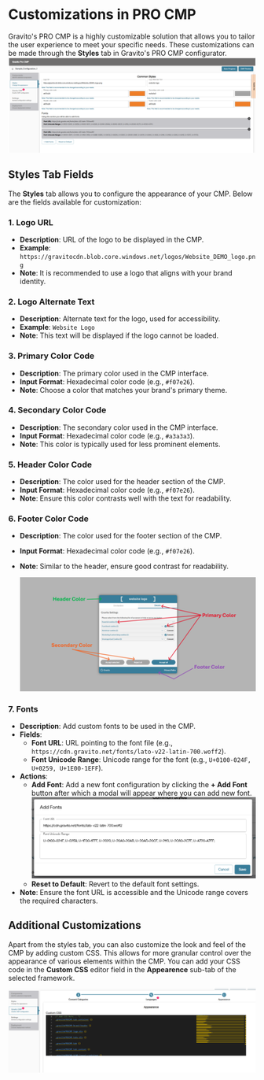 # Customizations in PRO CMP

Gravito's PRO CMP is a highly customizable solution that allows you to tailor the user experience to meet your specific needs. These customizations can be made through the **Styles** tab in Gravito's PRO CMP configurator.
<br>
    ![](./img/style_tab.png)

## Styles Tab Fields

The **Styles** tab allows you to configure the appearance of your CMP. Below are the fields available for customization:

### 1. Logo URL
- **Description**: URL of the logo to be displayed in the CMP.
- **Example**: `https://gravitocdn.blob.core.windows.net/logos/Website_DEMO_logo.png`
- **Note**: It is recommended to use a logo that aligns with your brand identity.

### 2. Logo Alternate Text
- **Description**: Alternate text for the logo, used for accessibility.
- **Example**: `Website Logo`
- **Note**: This text will be displayed if the logo cannot be loaded.

### 3. Primary Color Code
- **Description**: The primary color used in the CMP interface.
- **Input Format**: Hexadecimal color code (e.g., `#f07e26`).
- **Note**: Choose a color that matches your brand's primary theme.

### 4. Secondary Color Code
- **Description**: The secondary color used in the CMP interface.
- **Input Format**: Hexadecimal color code (e.g., `#a3a3a3`).
- **Note**: This color is typically used for less prominent elements.

### 5. Header Color Code
- **Description**: The color used for the header section of the CMP.
- **Input Format**: Hexadecimal color code (e.g., `#f07e26`).
- **Note**: Ensure this color contrasts well with the text for readability.

### 6. Footer Color Code
- **Description**: The color used for the footer section of the CMP.
- **Input Format**: Hexadecimal color code (e.g., `#f07e26`).
- **Note**: Similar to the header, ensure good contrast for readability.

    ![](./img/color_target.png)

### 7. Fonts
- **Description**: Add custom fonts to be used in the CMP.
- **Fields**:
    - **Font URL**: URL pointing to the font file (e.g., `https://cdn.gravito.net/fonts/lato-v22-latin-700.woff2`).
    - **Font Unicode Range**: Unicode range for the font (e.g., `U+0100-024F, U+0259, U+1E00-1EFF`).
- **Actions**:
    - **Add Font**: Add a new font configuration by clicking the **+ Add Font** button after which a modal will appear where you can add new font.
        ![](./img/add_font_modal.png)
    - **Reset to Default**: Revert to the default font settings.
- **Note**: Ensure the font URL is accessible and the Unicode range covers the required characters.

## Additional Customizations

Apart from the styles tab, you can also customize the look and feel of the CMP by adding custom CSS. This allows for more granular control over the appearance of various elements within the CMP. You can add your CSS code in the **Custom CSS** editor field in the **Appearence** sub-tab of the selected framework.

![](./img/custom_css.png)